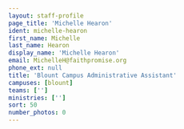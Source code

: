 ```yaml
---
layout: staff-profile
page_title: 'Michelle Hearon'
ident: michelle-hearon
first_name: Michelle
last_name: Hearon
display_name: 'Michelle Hearon'
email: MichelleH@faithpromise.org
phone_ext: null
title: 'Blount Campus Administrative Assistant'
campuses: [blount]
teams: ['']
ministries: ['']
sort: 50
number_photos: 0
---
```


